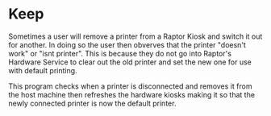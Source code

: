 # Keep

Sometimes a user will remove a printer from a Raptor Kiosk and switch it out for another. In doing so the user then obverves that the printer "doesn't work" or "isnt printer". This is because they do not go into Raptor's Hardware Service to clear out the old printer and set the new one for use with default printing. 

This program checks when a printer is disconnected and removes it from the host machine then refreshes the hardware kiosks making it so that the newly connected printer is now the default printer.
